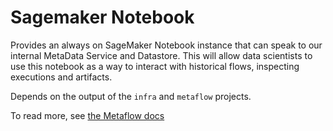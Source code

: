 # Sagemaker Notebook

Provides an always on SageMaker Notebook instance that can speak to our internal MetaData Service and Datastore. 
This will allow data scientists to use this notebook as a way to interact with historical flows, inspecting executions and artifacts.

Depends on the output of the `infra` and `metaflow` projects.

To read more, see [the Metaflow docs](https://docs.metaflow.org/metaflow-on-aws/metaflow-on-aws#notebooks)